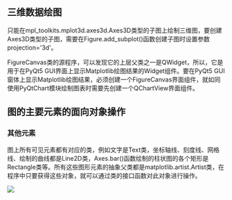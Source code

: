 ## 三维数据绘图
只能在mpl_toolkits.mplot3d.axes3d.Axes3D类型的子图上绘制三维图，要创建Axes3D类型的子图，需要在Figure.add_subplot()函数创建子图时设置参数projection='3d'。

FigureCanvas类的源程序，可以发现它的上层父类之一是QWidget，所以，它是用于在PyQt5 GUI界面上显示Matplotlib绘图结果的Widget组件。要在PyQt5 GUI窗体上显示Matplotlib绘图结果，必须创建一个FigureCanvas界面组件，就如同使用PyQtChart模块绘制图表时需要先创建一个QChartView界面组件。

## 图的主要元素的面向对象操作
### 其他元素
图上所有可见元素都有对应的类，例如文字是Text类，坐标轴线、刻度线、网格线、绘制的曲线都是Line2D类，Axes.bar()函数绘制的柱状图的各个矩形是Rectangle类等。所有这些图形元素的抽象父类都是matplotlib.artist.Artist类，在程序中只要获得这些对象，就可以通过类的接口函数对此对象进行操作。

![](https://s2.loli.net/2022/12/05/Bo7HJc59lROXExY.png)
